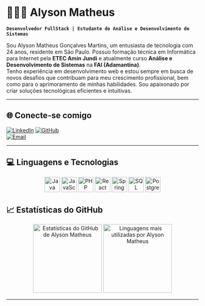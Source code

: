 # 👨🏻‍💻 **Alyson Matheus**

**`Desenvolvedor FullStack | Estudante de Análise e Desenvolvimento de Sistemas`**

Sou Alyson Matheus Gonçalves Martins, um entusiasta de tecnologia com 24 anos, residente em São Paulo. Possuo formação técnica em Informática para Internet pela **ETEC Amin Jundi** e atualmente curso **Análise e Desenvolvimento de Sistemas** na **FAI (Adamantina)**.  
Tenho experiência em desenvolvimento web e estou sempre em busca de novos desafios que contribuam para meu crescimento profissional, bem como para o aprimoramento de minhas habilidades. Sou apaixonado por criar soluções tecnológicas eficientes e intuitivas.

---

## 🌐 **Conecte-se comigo**
[![LinkedIn](https://img.shields.io/badge/LinkedIn-000?style=for-the-badge&logo=linkedin&logoColor=0E76A8)](https://www.linkedin.com/in/alyson-matheus-582012271/) 
[![GitHub](https://img.shields.io/badge/GitHub-000?style=for-the-badge&logo=github&logoColor=FFF)](https://github.com/AlysonMatheus)  
[![Email](https://img.shields.io/badge/E--mail-000?style=for-the-badge&logo=gmail&logoColor=D14836)](mailto:alysonmatheus@dev.com.br)

---

## 💻 **Linguagens e Tecnologias**

<p align="center">
  <img src="https://cdn.jsdelivr.net/gh/devicons/devicon/icons/java/java-original.svg" alt="Java" title="Java" width="40" height="40"/>
  <img src="https://cdn.jsdelivr.net/gh/devicons/devicon/icons/javascript/javascript-original.svg" alt="JavaScript" title="JavaScript" width="40" height="40"/>
  <img src="https://cdn.jsdelivr.net/gh/devicons/devicon/icons/php/php-original.svg" alt="PHP" title="PHP" width="40" height="40"/>
  <img src="https://cdn.jsdelivr.net/gh/devicons/devicon/icons/react/react-original.svg" alt="React" title="React" width="40" height="40"/>
  <img src="https://cdn.jsdelivr.net/gh/devicons/devicon/icons/spring/spring-original.svg" alt="Spring Boot" title="Spring Boot" width="40" height="40"/>
  <img src="https://cdn.jsdelivr.net/gh/devicons/devicon/icons/mysql/mysql-original.svg" alt="SQL" title="SQL" width="40" height="40"/>
  <img src="https://cdn.jsdelivr.net/gh/devicons/devicon/icons/postgresql/postgresql-original.svg" alt="PostgreSQL" title="PostgreSQL" width="40" height="40"/>
</p>


## 📈 **Estatísticas do GitHub**

<div align="center">
  <img 
    height="180em" 
    src="https://github-readme-stats.vercel.app/api?username=AlysonMatheus&show_icons=true&theme=tokyonight&include_all_commits=true&count_private=true"
    alt="Estatísticas do GitHub de Alyson Matheus"
  />
  <img 
    height="180em" 
    src="https://github-readme-stats.vercel.app/api/top-langs/?username=AlysonMatheus&layout=compact&theme=tokyonight"
    alt="Linguagens mais utilizadas por Alyson Matheus"
  />
</div>

---

